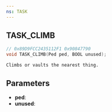 ```yaml
---
ns: TASK
---
```

## TASK_CLIMB

```c
// 0x89D9FCC2435112F1 0x90847790
void TASK_CLIMB(Ped ped, BOOL unused);
```

```
Climbs or vaults the nearest thing.  
```

## Parameters
* **ped**: 
* **unused**: 

